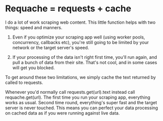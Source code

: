 # Requache = requests + cache

I do a lot of work scraping web content. This little function helps with two things: speed and manners.

1) Even if you optimize your scraping app well (using worker pools, concurrency, callbacks etc), you're still going to be limited by your network or the target server's speed.

2) If your processing of the data isn't right first time, you'll run again, and pull a bunch of data from their site. That's not cool, and in some cases will get you blocked.

To get around these two limitations, we simply cache the text returned by called to requests.

Whenever you'd normally call requests.get(url).text instead call requache.get(url). The first time you run your scraping app, everything works as usual. Second time round, everything's super fast and the target server is never touched. This means you can perfect your data processing on cached data as if you were running against live data.
